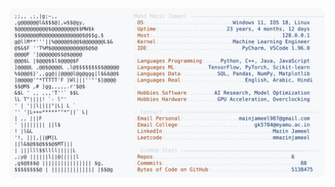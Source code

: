<picture>
  <source srcset="https://raw.githubusercontent.com/mmazinjameel/mmazinjameel/main/dark_mode.svg?v=1742235230" media="(prefers-color-scheme: dark)">
  <img src="https://raw.githubusercontent.com/mmazinjameel/mmazinjameel/main/light_mode.svg?v=1742235230">
</picture>
